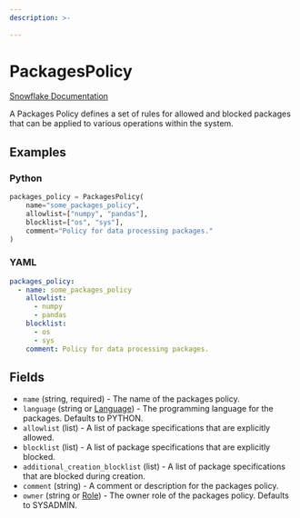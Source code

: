 ```yaml
---
description: >-
  
---
```


# PackagesPolicy

[Snowflake Documentation](https://docs.snowflake.com/en/sql-reference/sql/create-packages-policy.html)

A Packages Policy defines a set of rules for allowed and blocked packages
that can be applied to various operations within the system.


## Examples

### Python

```python
packages_policy = PackagesPolicy(
    name="some_packages_policy",
    allowlist=["numpy", "pandas"],
    blocklist=["os", "sys"],
    comment="Policy for data processing packages."
)
```


### YAML

```yaml
packages_policy:
  - name: some_packages_policy
    allowlist:
      - numpy
      - pandas
    blocklist:
      - os
      - sys
    comment: Policy for data processing packages.
```


## Fields

* `name` (string, required) - The name of the packages policy.
* `language` (string or [Language](language.md)) - The programming language for the packages. Defaults to PYTHON.
* `allowlist` (list) - A list of package specifications that are explicitly allowed.
* `blocklist` (list) - A list of package specifications that are explicitly blocked.
* `additional_creation_blocklist` (list) - A list of package specifications that are blocked during creation.
* `comment` (string) - A comment or description for the packages policy.
* `owner` (string or [Role](role.md)) - The owner role of the packages policy. Defaults to SYSADMIN.



